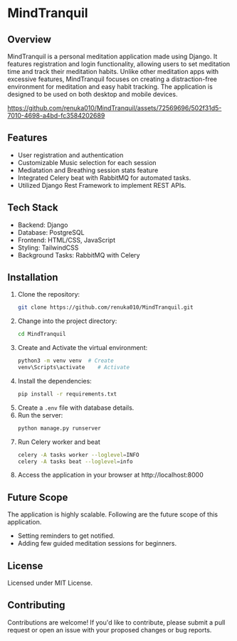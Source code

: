 # MindTranquil

## Overview

MindTranquil is a personal meditation application made using Django. It features registration and login functionality, allowing users to set meditation time and track their meditation habits. Unlike other meditation apps with excessive features, MindTranquil focuses on creating a distraction-free environment for meditation and easy habit tracking. The application is designed to be used on both desktop and mobile devices.



https://github.com/renuka010/MindTranquil/assets/72569696/502f31d5-7010-4698-a4bd-fc3584202689




## Features

- User registration and authentication
- Customizable Music selection for each session
- Mediatation and Breathing session stats feature
- Integrated Celery beat with RabbitMQ for automated tasks.
- Utilized Django Rest Framework to implement REST APIs.

## Tech Stack

- Backend: Django
- Database: PostgreSQL
- Frontend: HTML/CSS, JavaScript
- Styling: TailwindCSS
- Background Tasks: RabbitMQ with Celery

## Installation

1. Clone the repository:
    ```bash
    git clone https://github.com/renuka010/MindTranquil.git
    ```
2. Change into the project directory:
    ```bash
    cd MindTranquil
    ```
3. Create and Activate the virtual environment:
    ```bash
    python3 -m venv venv  # Create
    venv\Scripts\activate    # Activate
    ```
4. Install the dependencies:
    ```bash
    pip install -r requirements.txt
    ```
5. Create a `.env` file with database details.
6. Run the server:
    ```bash
    python manage.py runserver
    ```
7. Run Celery worker and beat
    ```bash
    celery -A tasks worker --loglevel=INFO
    celery -A tasks beat --loglevel=info
    ```
8. Access the application in your browser at http://localhost:8000
   
## Future Scope

The application is highly scalable. Following are the future scope of this application.
- Setting reminders to get notified.
- Adding few guided meditation sessions for beginners.

## License

Licensed under MIT License.

## Contributing

Contributions are welcome! If you'd like to contribute, please submit a pull request or open an issue with your proposed changes or bug reports.
